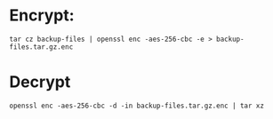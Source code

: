 # Encrypt:
```
tar cz backup-files | openssl enc -aes-256-cbc -e > backup-files.tar.gz.enc
```
# Decrypt
```
openssl enc -aes-256-cbc -d -in backup-files.tar.gz.enc | tar xz
```
